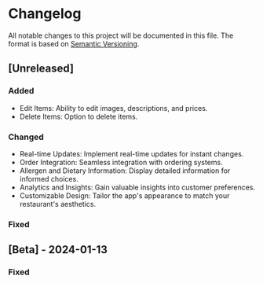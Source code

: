 # Changelog

All notable changes to this project will be documented in this file. The format is based on [Semantic Versioning](https://semver.org/).

## [Unreleased]

### Added

- Edit Items: Ability to edit images, descriptions, and prices.
- Delete Items: Option to delete items.

### Changed

- Real-time Updates: Implement real-time updates for instant changes.
- Order Integration: Seamless integration with ordering systems.
- Allergen and Dietary Information: Display detailed information for informed choices.
- Analytics and Insights: Gain valuable insights into customer preferences.
- Customizable Design: Tailor the app's appearance to match your restaurant's aesthetics.

### Fixed

## [Beta] - 2024-01-13

### Fixed
